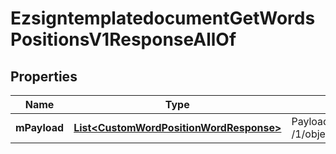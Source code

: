 

# EzsigntemplatedocumentGetWordsPositionsV1ResponseAllOf

## Properties

Name | Type | Description | Notes
------------ | ------------- | ------------- | -------------
**mPayload** | [**List&lt;CustomWordPositionWordResponse&gt;**](CustomWordPositionWordResponse.md) | Payload for POST /1/object/ezsigntemplatedocument/{pkiEzsigntemplatedocumentID}/getWordsPositions | 




